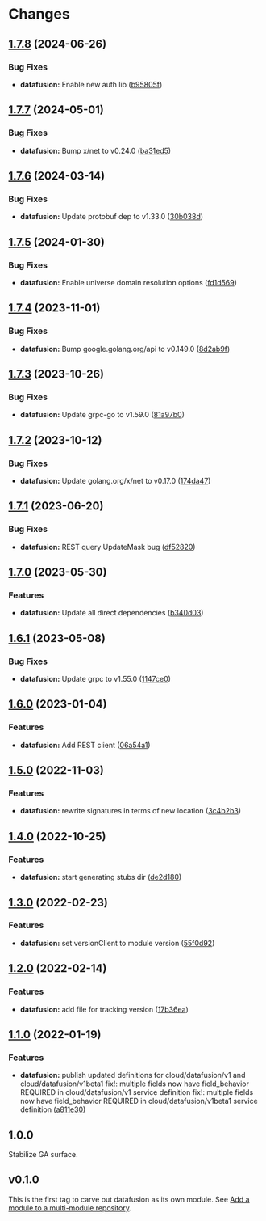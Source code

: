 # Changes

## [1.7.8](https://github.com/googleapis/google-cloud-go/compare/datafusion/v1.7.7...datafusion/v1.7.8) (2024-06-26)


### Bug Fixes

* **datafusion:** Enable new auth lib ([b95805f](https://github.com/googleapis/google-cloud-go/commit/b95805f4c87d3e8d10ea23bd7a2d68d7a4157568))

## [1.7.7](https://github.com/googleapis/google-cloud-go/compare/datafusion/v1.7.6...datafusion/v1.7.7) (2024-05-01)


### Bug Fixes

* **datafusion:** Bump x/net to v0.24.0 ([ba31ed5](https://github.com/googleapis/google-cloud-go/commit/ba31ed5fda2c9664f2e1cf972469295e63deb5b4))

## [1.7.6](https://github.com/googleapis/google-cloud-go/compare/datafusion/v1.7.5...datafusion/v1.7.6) (2024-03-14)


### Bug Fixes

* **datafusion:** Update protobuf dep to v1.33.0 ([30b038d](https://github.com/googleapis/google-cloud-go/commit/30b038d8cac0b8cd5dd4761c87f3f298760dd33a))

## [1.7.5](https://github.com/googleapis/google-cloud-go/compare/datafusion/v1.7.4...datafusion/v1.7.5) (2024-01-30)


### Bug Fixes

* **datafusion:** Enable universe domain resolution options ([fd1d569](https://github.com/googleapis/google-cloud-go/commit/fd1d56930fa8a747be35a224611f4797b8aeb698))

## [1.7.4](https://github.com/googleapis/google-cloud-go/compare/datafusion/v1.7.3...datafusion/v1.7.4) (2023-11-01)


### Bug Fixes

* **datafusion:** Bump google.golang.org/api to v0.149.0 ([8d2ab9f](https://github.com/googleapis/google-cloud-go/commit/8d2ab9f320a86c1c0fab90513fc05861561d0880))

## [1.7.3](https://github.com/googleapis/google-cloud-go/compare/datafusion/v1.7.2...datafusion/v1.7.3) (2023-10-26)


### Bug Fixes

* **datafusion:** Update grpc-go to v1.59.0 ([81a97b0](https://github.com/googleapis/google-cloud-go/commit/81a97b06cb28b25432e4ece595c55a9857e960b7))

## [1.7.2](https://github.com/googleapis/google-cloud-go/compare/datafusion/v1.7.1...datafusion/v1.7.2) (2023-10-12)


### Bug Fixes

* **datafusion:** Update golang.org/x/net to v0.17.0 ([174da47](https://github.com/googleapis/google-cloud-go/commit/174da47254fefb12921bbfc65b7829a453af6f5d))

## [1.7.1](https://github.com/googleapis/google-cloud-go/compare/datafusion/v1.7.0...datafusion/v1.7.1) (2023-06-20)


### Bug Fixes

* **datafusion:** REST query UpdateMask bug ([df52820](https://github.com/googleapis/google-cloud-go/commit/df52820b0e7721954809a8aa8700b93c5662dc9b))

## [1.7.0](https://github.com/googleapis/google-cloud-go/compare/datafusion/v1.6.1...datafusion/v1.7.0) (2023-05-30)


### Features

* **datafusion:** Update all direct dependencies ([b340d03](https://github.com/googleapis/google-cloud-go/commit/b340d030f2b52a4ce48846ce63984b28583abde6))

## [1.6.1](https://github.com/googleapis/google-cloud-go/compare/datafusion/v1.6.0...datafusion/v1.6.1) (2023-05-08)


### Bug Fixes

* **datafusion:** Update grpc to v1.55.0 ([1147ce0](https://github.com/googleapis/google-cloud-go/commit/1147ce02a990276ca4f8ab7a1ab65c14da4450ef))

## [1.6.0](https://github.com/googleapis/google-cloud-go/compare/datafusion/v1.5.0...datafusion/v1.6.0) (2023-01-04)


### Features

* **datafusion:** Add REST client ([06a54a1](https://github.com/googleapis/google-cloud-go/commit/06a54a16a5866cce966547c51e203b9e09a25bc0))

## [1.5.0](https://github.com/googleapis/google-cloud-go/compare/datafusion/v1.4.0...datafusion/v1.5.0) (2022-11-03)


### Features

* **datafusion:** rewrite signatures in terms of new location ([3c4b2b3](https://github.com/googleapis/google-cloud-go/commit/3c4b2b34565795537aac1661e6af2442437e34ad))

## [1.4.0](https://github.com/googleapis/google-cloud-go/compare/datafusion/v1.3.0...datafusion/v1.4.0) (2022-10-25)


### Features

* **datafusion:** start generating stubs dir ([de2d180](https://github.com/googleapis/google-cloud-go/commit/de2d18066dc613b72f6f8db93ca60146dabcfdcc))

## [1.3.0](https://github.com/googleapis/google-cloud-go/compare/datafusion/v1.2.0...datafusion/v1.3.0) (2022-02-23)


### Features

* **datafusion:** set versionClient to module version ([55f0d92](https://github.com/googleapis/google-cloud-go/commit/55f0d92bf112f14b024b4ab0076c9875a17423c9))

## [1.2.0](https://github.com/googleapis/google-cloud-go/compare/datafusion/v1.1.0...datafusion/v1.2.0) (2022-02-14)


### Features

* **datafusion:** add file for tracking version ([17b36ea](https://github.com/googleapis/google-cloud-go/commit/17b36ead42a96b1a01105122074e65164357519e))

## [1.1.0](https://www.github.com/googleapis/google-cloud-go/compare/datafusion/v1.0.0...datafusion/v1.1.0) (2022-01-19)


### Features

* **datafusion:** publish updated definitions for cloud/datafusion/v1 and cloud/datafusion/v1beta1 fix!: multiple fields now have field_behavior REQUIRED in cloud/datafusion/v1 service definition fix!: multiple fields now have field_behavior REQUIRED in cloud/datafusion/v1beta1 service definition ([a811e30](https://www.github.com/googleapis/google-cloud-go/commit/a811e309e60091b15d0a7a3c12a61d5bd0c3b7a4))

## 1.0.0

Stabilize GA surface.

## v0.1.0

This is the first tag to carve out datafusion as its own module. See
[Add a module to a multi-module repository](https://github.com/golang/go/wiki/Modules#is-it-possible-to-add-a-module-to-a-multi-module-repository).
